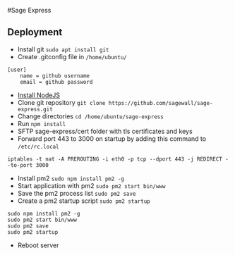 #Sage Express
## Deployment
- Install git `sudo apt install git`
- Create .gitconfig file in `/home/ubuntu/`
```
[user]
	name = github username
	email = github password
```
- [Install NodeJS](https://nodejs.org/en/download/package-manager/)
- Clone git repository `git clone https://github.com/sagewall/sage-express.git`
- Change directories `cd /home/ubuntu/sage-express`
- Run `npm install`
- SFTP sage-express/cert folder with tls certificates and keys
- Forward port 443 to 3000 on startup by adding this command to `/etc/rc.local`
```
iptables -t nat -A PREROUTING -i eth0 -p tcp --dport 443 -j REDIRECT --to-port 3000
```
- Install pm2 `sudo npm install pm2 -g`
- Start application with pm2 `sudo pm2 start bin/www`
- Save the pm2 process list `sudo pm2 save`
- Create a pm2 startup script `sudo pm2 startup`
```
sudo npm install pm2 -g
sudo pm2 start bin/www
sudo pm2 save
sudo pm2 startup
```
- Reboot server
